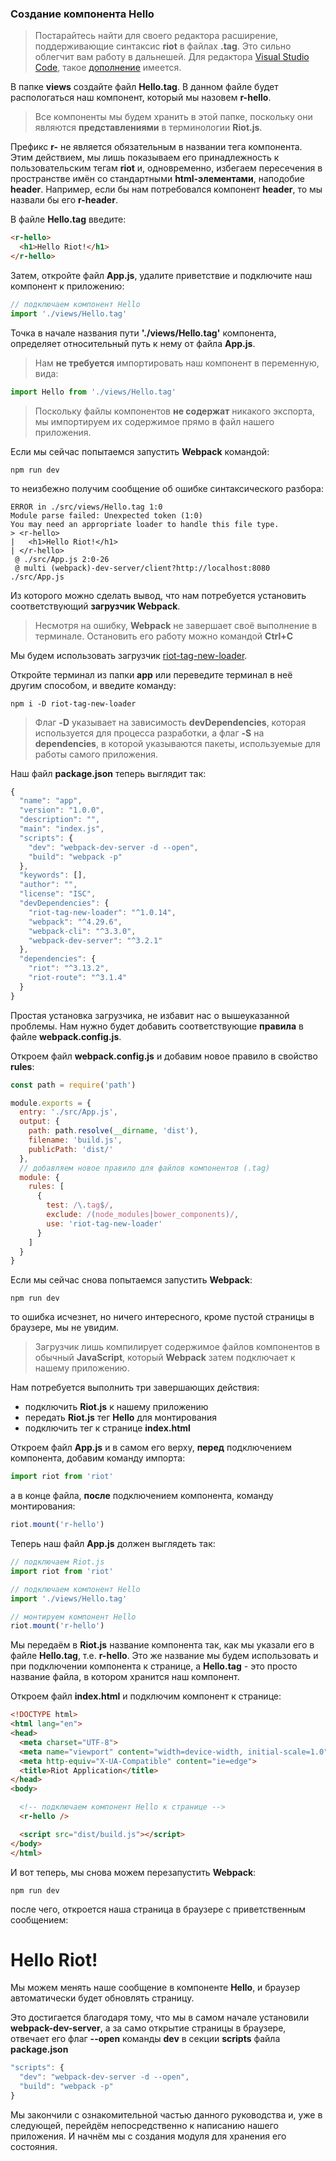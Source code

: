<h3 id="create-component-hello">Создание компонента Hello</h3>

> Постарайтесь найти для своего редактора расширение, поддерживающие синтаксис **riot** в файлах **.tag**. Это сильно облегчит вам работу в дальнешей. Для редактора [Visual Studio Code](https://code.visualstudio.com/), такое [дополнение](https://github.com/crisward/riot-tag) имеется.

В папке **views** создайте файл **Hello.tag**. В данном файле будет распологаться наш компонент, который мы назовем **r-hello**.

> Все компоненты мы будем хранить в этой папке, поскольку они являются **представлениями** в терминологии **Riot.js**.

Префикс **r-** не является обязательным в названии тега компонента. Этим действием, мы лишь показываем его принадлежность к пользовательским тегам **riot** и, одновременно, избегаем пересечения в пространстве имён со стандартными **html-элементами**, наподобие **header**. Например, если бы нам потребовался компонент **header**, то мы назвали бы его **r-header**.

В файле **Hello.tag** введите:

```html
<r-hello>
  <h1>Hello Riot!</h1>
</r-hello>
```

Затем, откройте файл **App.js**, удалите приветствие и подключите наш компонент к приложению:

```js
// подключаем компонент Hello
import './views/Hello.tag'
```

Точка в начале названия пути **'./views/Hello.tag'** компонента, определяет относительный путь к нему от файла **App.js**.

> Нам **не требуется** импортировать наш компонент в переменную, вида:

 ```js
import Hello from './views/Hello.tag'
```
> Поскольку файлы компонентов **не содержат** никакого экспорта, мы импортируем их содержимое прямо в файл нашего приложения.

Если мы сейчас попытаемся запустить **Webpack** командой:

```
npm run dev
```

то неизбежно получим сообщение об ошибке синтаксического разбора:

```
ERROR in ./src/views/Hello.tag 1:0
Module parse failed: Unexpected token (1:0)
You may need an appropriate loader to handle this file type.
> <r-hello>
|   <h1>Hello Riot!</h1>
| </r-hello>
 @ ./src/App.js 2:0-26
 @ multi (webpack)-dev-server/client?http://localhost:8080 ./src/App.js
```

Из которого можно сделать вывод, что нам потребуется установить соответствующий **загрузчик Webpack**.

> Несмотря на ошибку, **Webpack** не завершает своё выполнение в терминале. Остановить его работу можно командой **Ctrl+C**

Мы будем использовать загрузчик [riot-tag-new-loader](https://www.npmjs.com/package/riot-tag-new-loader).

Откройте терминал из папки **app** или переведите терминал в неё другим способом, и введите команду:

```
npm i -D riot-tag-new-loader
```

> Флаг **-D** указывает на зависимость **devDependencies**, которая используется для процесса разработки, а флаг **-S** на **dependencies**, в которой указываются пакеты, используемые для работы самого приложения.

Наш файл **package.json** теперь выглядит так:

```js
{
  "name": "app",
  "version": "1.0.0",
  "description": "",
  "main": "index.js",
  "scripts": {
    "dev": "webpack-dev-server -d --open",
    "build": "webpack -p"
  },
  "keywords": [],
  "author": "",
  "license": "ISC",
  "devDependencies": {
    "riot-tag-new-loader": "^1.0.14",
    "webpack": "^4.29.6",
    "webpack-cli": "^3.3.0",
    "webpack-dev-server": "^3.2.1"
  },
  "dependencies": {
    "riot": "^3.13.2",
    "riot-route": "^3.1.4"
  }
}
```

Простая установка загрузчика, не избавит нас о вышеуказанной проблемы. Нам нужно будет добавить соответствующие **правила** в файле **webpack.config.js**.

Откроем файл **webpack.config.js** и добавим новое правило в свойство **rules**:

```js
const path = require('path')

module.exports = {
  entry: './src/App.js',
  output: {
    path: path.resolve(__dirname, 'dist'),
    filename: 'build.js',
    publicPath: 'dist/'
  },
  // добавляем новое правило для файлов компонентов (.tag)
  module: {
    rules: [
      {
        test: /\.tag$/,
        exclude: /(node_modules|bower_components)/,
        use: 'riot-tag-new-loader'
      }
    ]
  }
}
```

Если мы сейчас снова попытаемся запустить **Webpack**:

```
npm run dev
```

то ошибка исчезнет, но ничего интересного, кроме пустой страницы в браузере, мы не увидим.

> Загрузчик лишь компилирует содержимое файлов компонентов в обычный **JavaScript**, который **Webpack** затем подключает к нашему приложению.

Нам потребуется выполнить три завершающих действия:

+ подключить **Riot.js** к нашему приложению
+ передать **Riot.js** тег **Hello** для монтирования
+ подключить тег к странице **index.html**

Откроем файл **App.js** и в самом его верху, **перед** подключением компонента, добавим команду импорта:

```js
import riot from 'riot'
```

а в конце файла, **после** подключением компонента, команду монтирования:

```js
riot.mount('r-hello')
```

Теперь наш файл **App.js** должен выглядеть так:

```js
// подключаем Riot.js
import riot from 'riot'

// подключаем компонент Hello
import './views/Hello.tag'

// монтируем компонент Hello
riot.mount('r-hello')
```

Мы передаём в **Riot.js** название компонента так, как мы указали его в файле **Hello.tag**, т.е. **r-hello**. Это же название мы будем использовать и при подключении компонента к странице, а **Hello.tag** - это просто название файла, в котором хранится наш компонент.

Откроем файл **index.html** и подключим компонент к странице:

```html
<!DOCTYPE html>
<html lang="en">
<head>
  <meta charset="UTF-8">
  <meta name="viewport" content="width=device-width, initial-scale=1.0">
  <meta http-equiv="X-UA-Compatible" content="ie=edge">
  <title>Riot Application</title>
</head>
<body>

  <!-- подключаем компонент Hello к странице -->
  <r-hello />

  <script src="dist/build.js"></script>
</body>
</html>
```

И вот теперь, мы снова можем перезапустить **Webpack**:

```
npm run dev
```

после чего, откроется наша страница в браузере с приветственным сообщением:

# Hello Riot!

Мы можем менять наше сообщение в компоненте **Hello**, и браузер автоматически будет обновлять страницу.

Это достигается благодаря тому, что мы в самом начале установили **webpack-dev-server**, а за само открытие страницы в браузере, отвечает его флаг **--open** команды **dev** в секции **scripts** файла **package.json**

```js
"scripts": {
  "dev": "webpack-dev-server -d --open",
  "build": "webpack -p"
}
```

Мы закончили с ознакомительной частью данного руководства и, уже в следующей, перейдём непосредственно к написанию нашего приложения. И начнём мы с создания модуля для хранения его состояния.